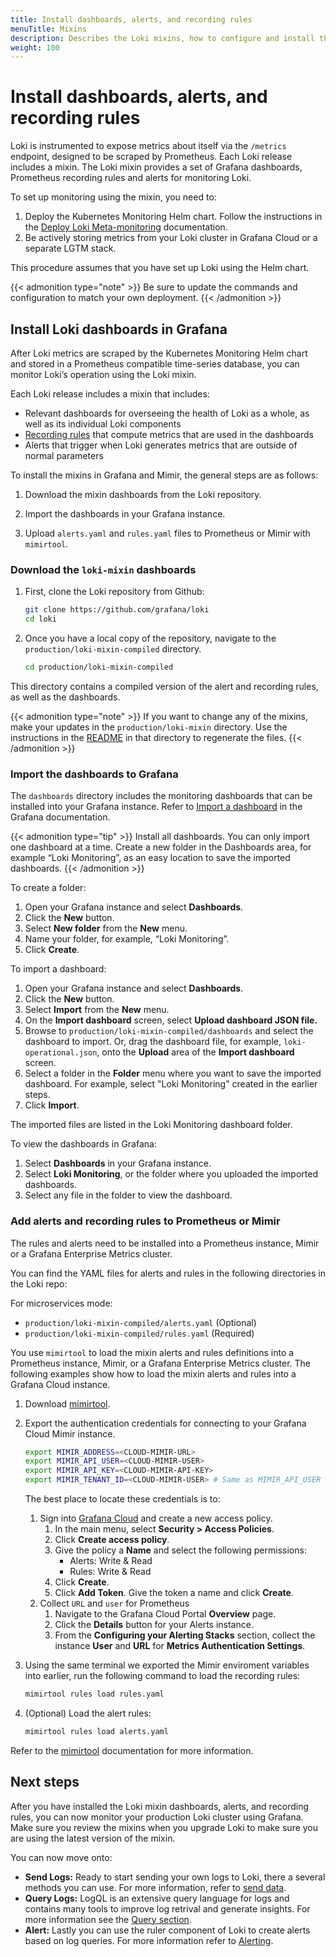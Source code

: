 ```yaml
---
title: Install dashboards, alerts, and recording rules
menuTitle: Mixins
description: Describes the Loki mixins, how to configure and install the dashboards, alerts, and recording rules.
weight: 100
---
```

# Install dashboards, alerts, and recording rules

Loki is instrumented to expose metrics about itself via the `/metrics` endpoint, designed to be scraped by Prometheus. Each Loki release includes a mixin. The Loki mixin provides a set of Grafana dashboards, Prometheus recording rules and alerts for monitoring Loki.

To set up monitoring using the mixin, you need to:

1. Deploy the Kubernetes Monitoring Helm chart. Follow the instructions in the [Deploy Loki Meta-monitoring](https://grafana.com/docs/loki/latest/operations/meta-monitoring/deploy) documentation.
1. Be actively storing metrics from your Loki cluster in Grafana Cloud or a separate LGTM stack.

This procedure assumes that you have set up Loki using the Helm chart.

{{< admonition type="note" >}}
Be sure to update the commands and configuration to match your own deployment.
{{< /admonition >}}

## Install Loki dashboards in Grafana

After Loki metrics are scraped by the Kubernetes Monitoring Helm chart and stored in a Prometheus compatible time-series database, you can monitor Loki’s operation using the Loki mixin.

Each Loki release includes a mixin that includes:

- Relevant dashboards for overseeing the health of Loki as a whole, as well as its individual Loki components
- [Recording rules](https://grafana.com/docs/loki/latest/alert/#recording-rules) that compute metrics that are used in the dashboards
- Alerts that trigger when Loki generates metrics that are outside of normal parameters

To install the mixins in Grafana and Mimir, the general steps are as follows:

1. Download the mixin dashboards from the Loki repository.

1. Import the dashboards in your Grafana instance.

1. Upload `alerts.yaml` and `rules.yaml` files to Prometheus or Mimir with `mimirtool`.

### Download the `loki-mixin` dashboards

1. First, clone the Loki repository from Github:

   ```bash
   git clone https://github.com/grafana/loki
   cd loki
   ```

1. Once you have a local copy of the repository, navigate to the `production/loki-mixin-compiled` directory.

   ```bash
   cd production/loki-mixin-compiled
   ```

This directory contains a compiled version of the alert and recording rules, as well as the dashboards.

{{< admonition type="note" >}}
If you want to change any of the mixins, make your updates in the `production/loki-mixin` directory.
Use the instructions in the [README](https://github.com/grafana/loki/tree/main/production/loki-mixin) in that directory to regenerate the files.
{{< /admonition >}}

### Import the dashboards to Grafana

The `dashboards` directory includes the monitoring dashboards that can be installed into your Grafana instance.
Refer to [Import a dashboard](https://grafana.com/docs/grafana/latest/dashboards/build-dashboards/import-dashboards/) in the Grafana documentation.

{{< admonition type="tip" >}}
Install all dashboards.
You can only import one dashboard at a time.
Create a new folder in the Dashboards area, for example “Loki Monitoring”, as an easy location to save the imported dashboards.
{{< /admonition >}}

To create a folder:

1. Open your Grafana instance and select **Dashboards**.
1. Click the **New** button.
1. Select **New folder** from the **New** menu.
1. Name your folder, for example, “Loki Monitoring”.
1. Click **Create**.

To import a dashboard:

1. Open your Grafana instance and select **Dashboards**.
1. Click the **New** button.
1. Select **Import** from the **New** menu.
1. On the **Import dashboard** screen, select **Upload dashboard JSON file.**
1. Browse to `production/loki-mixin-compiled/dashboards` and select the dashboard to import. Or, drag the dashboard file, for example, `loki-operational.json`, onto the **Upload** area of the **Import dashboard** screen.
1. Select a folder in the **Folder** menu where you want to save the imported dashboard. For example, select "Loki Monitoring" created in the earlier steps.
1. Click **Import**.

The imported files are listed in the Loki Monitoring dashboard folder.

To view the dashboards in Grafana:

1. Select **Dashboards** in your Grafana instance.
1. Select **Loki Monitoring**, or the folder where you uploaded the imported dashboards.
1. Select any file in the folder to view the dashboard.

### Add alerts and recording rules to Prometheus or Mimir

The rules and alerts need to be installed into a Prometheus instance, Mimir or a Grafana Enterprise Metrics cluster.

You can find the YAML files for alerts and rules in the following directories in the Loki repo:

For microservices mode:
* `production/loki-mixin-compiled/alerts.yaml` (Optional)
* `production/loki-mixin-compiled/rules.yaml` (Required)


You use `mimirtool` to load the mixin alerts and rules definitions into a Prometheus instance, Mimir, or a Grafana Enterprise Metrics cluster. The following examples show how to load the mixin alerts and rules into a Grafana Cloud instance.

1. Download [mimirtool](https://github.com/grafana/mimir/releases).

1. Export the authentication credentials for connecting to your Grafana Cloud Mimir instance.
   ```bash
   export MIMIR_ADDRESS=<CLOUD-MIMIR-URL>
   export MIMIR_API_USER=<CLOUD-MIMIR-USER>
   export MIMIR_API_KEY=<CLOUD-MIMIR-API-KEY>
   export MIMIR_TENANT_ID=<CLOUD-MIMIR-USER> # Same as MIMIR_API_USER when using Grafana Cloud
   ```
   The best place to locate these credentials is to:
   1. Sign into [Grafana Cloud](https://grafana.com/auth/sign-in/) and create a new access policy.
       1. In the main menu, select **Security > Access Policies**.
       1. Click **Create access policy**.
       1. Give the policy a **Name** and select the following permissions:
          - Alerts: Write & Read
          - Rules: Write & Read
       1. Click **Create**.
       1. Click **Add Token**. Give the token a name and click **Create**.
   1.  Collect `URL` and `user` for Prometheus
       1. Navigate to the Grafana Cloud Portal **Overview** page.
       1. Click the **Details** button for your Alerts instance.
       1. From the **Configuring your Alerting Stacks** section, collect the instance **User** and **URL** for **Metrics Authentication Settings**.


1. Using the same terminal we exported the Mimir enviroment variables into earlier, run the following command to load the recording rules:

    ```bash
    mimirtool rules load rules.yaml
    ```

1. (Optional) Load the alert rules:

    ```bash
    mimirtool rules load alerts.yaml
    ```

Refer to the [mimirtool](https://grafana.com/docs/mimir/latest/manage/tools/mimirtool/) documentation for more information.

## Next steps

After you have installed the Loki mixin dashboards, alerts, and recording rules, you can now monitor your production Loki cluster using Grafana. Make sure you review the mixins when you upgrade Loki to make sure you are using the latest version of the mixin.

You can now move onto:
* **Send Logs:** Ready to start sending your own logs to Loki, there a several methods you can use. For more information, refer to [send data](https://grafana.com/docs/loki/<LOKI_VERSION>/send-data/).
* **Query Logs:** LogQL is an extensive query language for logs and contains many tools to improve log retrival and generate insights. For more information see the [Query section](https://grafana.com/docs/loki/<LOKI_VERSION>/query/).
* **Alert:** Lastly you can use the ruler component of Loki to create alerts based on log queries. For more information refer to [Alerting](https://grafana.com/docs/loki/<LOKI_VERSION>/alert/).
